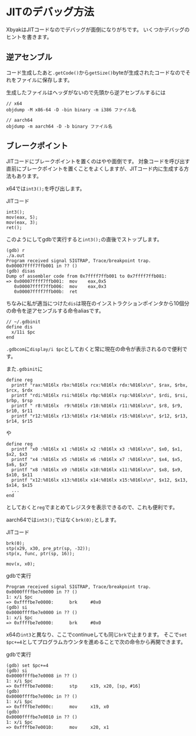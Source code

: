 # JITのデバッグ方法
XbyakはJITコードなのでデバッグが面倒になりがちです。
いくつかデバッグのヒントを書きます。

## 逆アセンブル

コード生成したあと`.getCode()`から`getSize()`byteが生成されたコードなのでそれをファイルに保存します。

生成したファイルはヘッダがないので先頭から逆アセンブルするには

```
// x64
objdump -M x86-64 -D -bin binary -m i386 ファイル名

// aarch64
objdump -m aarch64 -D -b binary ファイル名
```

## ブレークポイント

JITコードにブレークポイントを置くのはやや面倒です。
対象コードを呼び出す直前にブレークポイントを置くことをよくしますが、JITコード内に生成する方法もあります。

x64では`int3();`を呼び出します。

JITコード
```
int3();
mov(eax, 5);
mov(eax, 3);
ret();
```

このようにしてgdbで実行すると`int3();`の直後でストップします。

```
(gdb) r
./a.out
Program received signal SIGTRAP, Trace/breakpoint trap.
0x00007ffff7ffb001 in ?? ()
(gdb) disas
Dump of assembler code from 0x7ffff7ffb001 to 0x7ffff7ffb081:
=> 0x00007ffff7ffb001:  mov    eax,0x5
   0x00007ffff7ffb006:  mov    eax,0x3
   0x00007ffff7ffb00b:  ret
```

ちなみに私が適当につけた`dis`は現在のインストラクションポインタから10個分の命令を逆アセンブルする命令aliasです。

```
// ~/.gdbinit
define dis
  x/11i $pc
end
```

`.gdbcom`に`display/i $pc`としておくと常に現在の命令が表示されるので便利です。

また`.gdbinit`に

```
define reg
  printf "rax:%016lx rbx:%016lx rcx:%016lx rdx:%016lx\n", $rax, $rbx, $rcx, $rdx
  printf "rdi:%016lx rsi:%016lx rbp:%016lx rsp:%016lx\n", $rdi, $rsi, $rbp, $rsp
  printf " r8:%016lx  r9:%016lx r10:%016lx r11:%016lx\n", $r8, $r9, $r10, $r11
  printf "r12:%016lx r13:%016lx r14:%016lx r15:%016lx\n", $r12, $r13, $r14, $r15
```
や
```
define reg
  printf "x0 :%016lx x1 :%016lx x2 :%016lx x3 :%016lx\n", $x0, $x1, $x2, $x3
  printf "x4 :%016lx x5 :%016lx x6 :%016lx x7 :%016lx\n", $x4, $x5, $x6, $x7
  printf "x8 :%016lx x9 :%016lx x10:%016lx x11:%016lx\n", $x8, $x9, $x10, $x11
  printf "x12:%016lx x13:%016lx x14:%016lx x15:%016lx\n", $x12, $x13, $x14, $x15
  ...
end
```
としておくと`reg`でまとめてレジスタを表示できるので、これも便利です。

aarch64では`int3();`ではなく`brk(0);`とします。

JITコード

```
brk(0);
stp(x29, x30, pre_ptr(sp, -32));
stp(x, func, ptr(sp, 16));

mov(x, x0);
```

gdbで実行

```
Program received signal SIGTRAP, Trace/breakpoint trap.
0x0000ffffbe7e0000 in ?? ()
1: x/i $pc
=> 0xffffbe7e0000:      brk     #0x0
(gdb) si
0x0000ffffbe7e0000 in ?? ()
1: x/i $pc
=> 0xffffbe7e0000:      brk     #0x0
```

x64の`int3`と異なり、ここでcontinueしても同じ`brk`で止まります。
そこで`set $pc+=4`としてプログラムカウンタを進めることで次の命令から再開できます。

gdbで実行

```
(gdb) set $pc+=4
(gdb) si
0x0000ffffbe7e0008 in ?? ()
1: x/i $pc
=> 0xffffbe7e0008:      stp     x19, x20, [sp, #16]
(gdb)
0x0000ffffbe7e000c in ?? ()
1: x/i $pc
=> 0xffffbe7e000c:      mov     x19, x0
(gdb)
0x0000ffffbe7e0010 in ?? ()
1: x/i $pc
=> 0xffffbe7e0010:      mov     x20, x1
```
